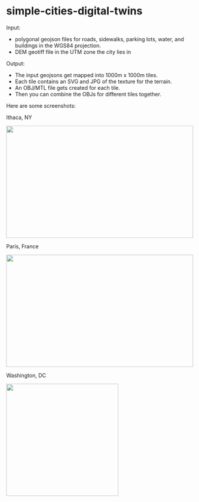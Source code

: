 # simple-cities-digital-twins
Input: 
* polygonal geojson files for roads, sidewalks, parking lots, water, and buildings in the WGS84 projection.
* DEM geotiff file in the UTM zone the city lies in

Output:
* The input geojsons get mapped into 1000m x 1000m tiles.
* Each tile contains an SVG and JPG of the texture for the terrain.
* An OBJ/MTL file gets created for each tile.
* Then you can combine the OBJs for different tiles together.

Here are some screenshots:

Ithaca, NY

<img src="https://github.com/marcus-elia/simple-cities-digital-twins/assets/54640981/ba6e009b-149c-47e8-949a-b874f9d06de5" width="500" height="300" />

Paris, France

<img src="https://github.com/marcus-elia/simple-cities-digital-twins/assets/54640981/a1cd5602-9ff0-4bb9-a32b-d4b2494a555c" width="500" height="300" />

Washington, DC

<img src="https://github.com/marcus-elia/simple-cities-digital-twins/assets/54640981/8c669ebc-f7b0-412b-b8c4-c4a4727cf4ed" width="300" height="300" />
